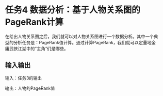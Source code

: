 # 任务4 数据分析：基于人物关系图的PageRank计算

在给出人物关系图之后，我们就可以对人物关系图进行一个数据分析。其中一个典型的分析任务是：PageRank值计算。通过计算PageRank，我们就可以定量地金庸武侠江湖中的“主角”们是哪些。

## 输入输出

输入：任务3的输出

输出：人物的PageRank值
